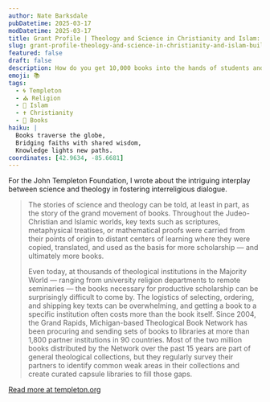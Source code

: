 ```yaml
---
author: Nate Barksdale
pubDatetime: 2025-03-17
modDatetime: 2025-03-17
title: Grant Profile | Theology and Science in Christianity and Islam: Building Capacity for Interreligious Engagement in the Majority World
slug: grant-profile-theology-and-science-in-christianity-and-islam-building-capacity-for-interreligious-engagement-in-the-majority-world
featured: false
draft: false
description: How do you get 10,000 books into the hands of students and scholars in dozens of countries? Logistics, logistics, logistics.
emoji: 📚
tags:
  - 🌀 Templeton
  - ⛪ Religion
  - 🌙 Islam
  - ✝️ Christianity
  - 📖 Books
haiku: |
  Books traverse the globe,  
  Bridging faiths with shared wisdom,  
  Knowledge lights new paths.
coordinates: [42.9634, -85.6681]
---
```


For the John Templeton Foundation, I wrote about the intriguing interplay between science and theology in fostering interreligious dialogue.

> The stories of science and theology can be told, at least in part, as the story of the grand movement of books. Throughout the Judeo-Christian and Islamic worlds, key texts such as scriptures, metaphysical treatises, or mathematical proofs were carried from their points of origin to distant centers of learning where they were copied, translated, and used as the basis for more scholarship — and ultimately more books.
>
> Even today, at thousands of theological institutions in the Majority World — ranging from university religion departments to remote seminaries — the books necessary for productive scholarship can be surprisingly difficult to come by. The logistics of selecting, ordering, and shipping key texts can be overwhelming, and getting a book to a specific institution often costs more than the book itself. Since 2004, the Grand Rapids, Michigan-based Theological Book Network has been procuring and sending sets of books to libraries at more than 1,800 partner institutions in 90 countries. Most of the two million books distributed by the Network over the past 15 years are part of general theological collections, but they regularly survey their partners to identify common weak areas in their collections and create curated capsule libraries to fill those gaps.

[Read more at templeton.org](https://www.templeton.org/grant/theology-and-science-in-christianity-and-islam-building-capacity-for-interreligious-engagement-in-the-majority-world)
